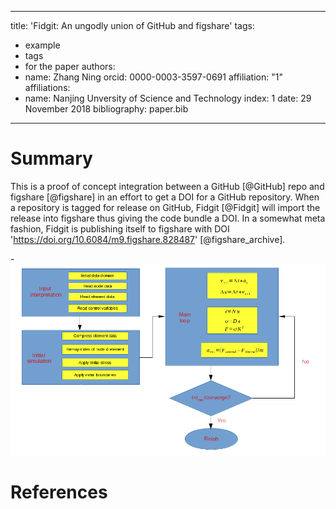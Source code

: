 
---
title: 'Fidgit: An ungodly union of GitHub and figshare'
tags:
  - example
  - tags
  - for the paper
authors:
 - name: Zhang Ning
   orcid: 0000-0003-3597-0691
   affiliation: "1"
affiliations:
 - name: Nanjing Unversity of Science and Technology
   index: 1
date: 29 November 2018
bibliography: paper.bib
---

# Summary

This is a proof of concept integration between a GitHub [@GitHub] repo and figshare [@figshare] in an effort to get a DOI for a GitHub repository. When a repository is tagged for release on GitHub, Fidgit [@Fidgit] will import the release into figshare thus giving the code bundle a DOI. In a somewhat meta fashion, Fidgit is publishing itself to figshare with DOI 'https://doi.org/10.6084/m9.figshare.828487' [@figshare_archive].

-![Fidgit deposited in figshare.](figshare_article.png)

# References
